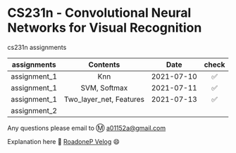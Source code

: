 CS231n - Convolutional Neural Networks for Visual Recognition
=============================================================

cs231n assignments

| assignments  | Contents                | Date       | check              |
|:------------:|:-----------------------:|:----------:|:------------------:|
| assignment_1 |           Knn           | 2021-07-10 | :white_check_mark: |
| assignment_1 |      SVM, Softmax       | 2021-07-11 | :white_check_mark: |
| assignment_1 | Two_layer_net, Features | 2021-07-13 | :white_check_mark: |
| assignment_2 |                         |            |                    |

Any questions please email to :m: a01152a@gmail.com 

Explanation here :link: [RoadoneP Velog](https://velog.io/@a01152a) :smile:
